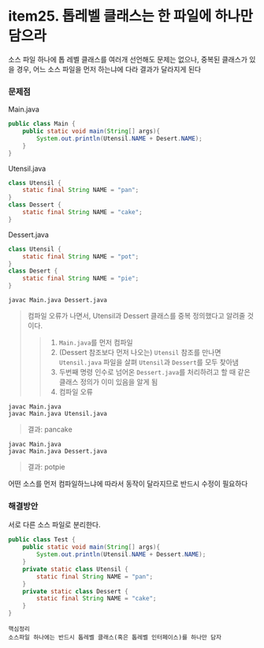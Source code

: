 # item25. 톱레벨 클래스는 한 파일에 하나만 담으라

소스 파일 하나에 톱 레벨 클래스를 여러개 선언해도 문제는 없으나, 중복된 클래스가 있을 경우, 어느 소스 파일을 먼저 하는냐에 다라 결과가 달라지게 된다 

### 문제점

Main.java
```java
public class Main {
    public static void main(String[] args){
        System.out.println(Utensil.NAME + Desert.NAME);
    }
}
```

Utensil.java
```java
class Utensil {
    static final String NAME = "pan";
}
class Dessert {
    static final String NAME = "cake";
}
```

Dessert.java
```java
class Utensil {
    static final String NAME = "pot";
}
class Desert {
    static final String NAME = "pie";
}
```


```
javac Main.java Dessert.java
```
> 컴파일 오류가 나면서, Utensil과 Dessert 클래스를 중복 정의했다고 알려줄 것이다. 
>> 1) `Main.java`를 먼저 컴파일 
>> 2) (Dessert 참조보다 먼저 나오는) `Utensil` 참조를 만나면 `Utensil.java` 파일을 살펴 `Utensil`과 `Dessert`를 모두 찾아냄 
>> 3) 두번째 명령 인수로 넘어온 `Dessert.java`를 처리하려고 할 때 같은 클래스 정의가 이미 있음을 알게 됨
>> 4) 컴파일 오류

```
javac Main.java 
javac Main.java Utensil.java
```
> 결과: pancake

```
javac Main.java
javac Main.java Dessert.java
```
> 결과: potpie

어떤 소스를 먼저 컴파일하느냐에 따라서 동작이 달라지므로 반드시 수정이 필요하다 



### 해결방안 
서로 다른 소스 파일로 분리한다. 
```java
public class Test {
    public static void main(String[] args){
        System.out.println(Utensil.NAME + Dessert.NAME);
    }
    private static class Utensil {
        static final String NAME = "pan";
    }
    private static class Dessert {
        static final String NAME = "cake";
    }
}
```

```
핵심정리 
소스파일 하나에는 반드시 톱레벨 클래스(혹은 톱레벨 인터페이스)를 하나만 담자
```
